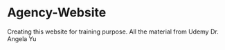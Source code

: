 # Agency-Website
Creating this website for training purpose. All the material from Udemy Dr. Angela Yu

